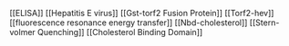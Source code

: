 [[ELISA]]
[[Hepatitis E virus]]
[[Gst-torf2 Fusion Protein]]
[[Torf2-hev]]
[[fluorescence resonance energy transfer]]
[[Nbd-cholesterol]]
[[Stern-volmer Quenching]]
[[Cholesterol Binding Domain]]
